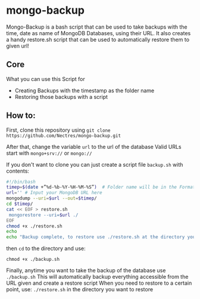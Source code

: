 # mongo-backup
Mongo-Backup is a bash script that can be used to take backups with the time, date as name of MongoDB Databases, using their URL. It also creates a handy restore.sh script that can be used to automatically restore them to given url!

## Core

What you can use this Script for
* Creating Backups with the timestamp as the folder name
* Restoring those backups with a script

## How to:

First, clone this repository using
`git clone https://github.com/Nectres/mongo-backup.git`

After that, change the variable `url` to the url of the database 
Valid URLs start with `mongo+srv://` or `mongo://` 

If you don't want to clone you can just create a script file `backup.sh` with contents:

```bash
#!/bin/bash
timep=$(date +”%d-%b-%Y-%H-%M-%S”)  # Folder name will be in the Format : "DD-MM-YYYY-HH-MM-SS" | Example : ”28-Oct-2020-19-12-03” 
url='' # Input your MongoDB URL here
mongodump --uri=$url --out=$timep/ 
cd $timep/
cat << EOF > restore.sh
 mongorestore --uri=$url ./
EOF
chmod +x ./restore.sh
echo
echo "Backup complete, to restore use ./restore.sh at the directory you want to restore from!"
```
then `cd` to the directory and use:

`chmod +x ./backup.sh`

Finally, anytime you want to take the backup of the database use 
`./backup.sh`
This will automatically backup everything accessible from the URL given and create a restore script
When you need to restore to a certain point, use:
`./restore.sh` in the directory you want to restore
